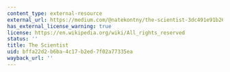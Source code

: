 ```yaml
---
content_type: external-resource
external_url: https://medium.com/@natekontny/the-scientist-3dc491e91b26#.p9bi7if2y
has_external_license_warning: true
license: https://en.wikipedia.org/wiki/All_rights_reserved
status: ''
title: The Scientist
uid: bffa22d2-b6ba-4c17-b2ed-7f02a77335ea
wayback_url: ''
---
```

